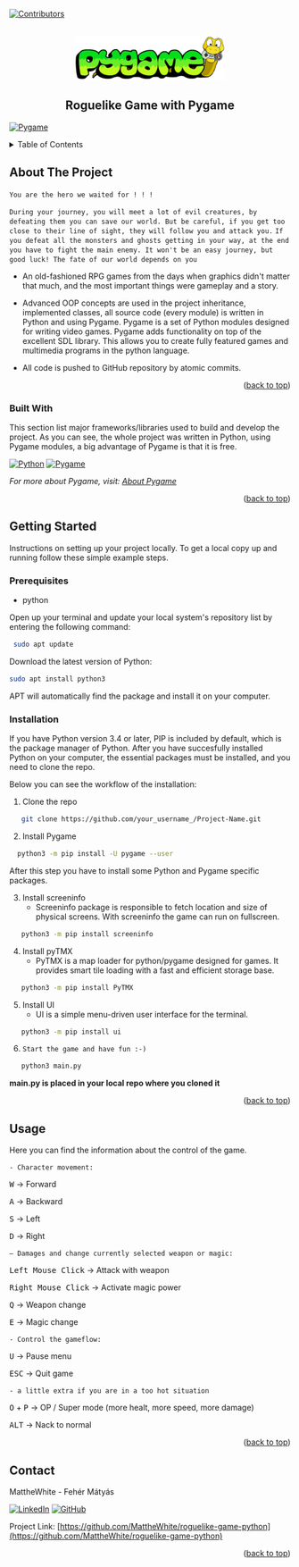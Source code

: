 <a name="readme-top"></a>


[![Contributors][contributors-shield]][contributors-url]




<!-- PROJECT LOGO -->
<br />
<div align="center">
    <img src="Pygame_logo.png" alt="Logo" width="auto" height="80">
  </a>

  <h2 align="center">Roguelike Game with Pygame</h2>

  <!-- <p align="center" style="display: none;">
    An awesome README template to jumpstart your projects!
    <br />
    <a href="https://github.com/othneildrew/Best-README-Template"><strong>Explore the docs »</strong></a>
    <br />
    <br />
    <a href="https://github.com/othneildrew/Best-README-Template">View Demo</a>
    ·
    <a href="https://github.com/othneildrew/Best-README-Template/issues">Report Bug</a>
    ·
    <a href="https://github.com/othneildrew/Best-README-Template/issues">Request Feature</a>
  </p> -->
</div>

[![Pygame][Pygame.com]][Pygame-url]


<!-- TABLE OF CONTENTS -->
<details>
  <summary>Table of Contents</summary>
  <ol>
    <li>
      <a href="#about-the-project">About The Project</a>
      <ul>
        <li><a href="#built-with">Built With</a></li>
      </ul>
    </li>
    <li>
      <a href="#getting-started">Getting Started</a>
      <ul>
        <li><a href="#prerequisites">Prerequisites</a></li>
        <li><a href="#installation">Installation</a></li>
      </ul>
    </li>
    <li><a href="#usage">Usage</a></li>
    <!-- <li><a href="#roadmap">Roadmap</a></li> -->
    <!-- <li><a href="#contributing">Contributing</a></li> -->
    <!-- <li><a href="#license">License</a></li> -->
    <li><a href="#contact">Contact</a></li>
    <!-- <li><a href="#acknowledgments">Acknowledgments</a></li> -->
  </ol>
</details>



<!-- ABOUT THE PROJECT -->
## About The Project

`You are the hero we waited for ! ! !`

`During your journey, you will meet a lot of evil creatures, by defeating them you can save our world. But be careful, if you get too close to their line of sight, they will follow you and attack you.`
`If you defeat all the monsters and ghosts getting in your way, at the end you have to fight the main enemy. It won't be an easy journey, but good luck! The fate of our world depends on you` 


* An old-fashioned RPG games from the days when graphics didn't matter that much, and the most important things were gameplay and a story.

* Advanced OOP concepts are used in the project inheritance, implemented classes, all source code (every module) is written in Python and using Pygame.
Pygame is a set of Python modules designed for writing video games. Pygame adds functionality on top of the excellent SDL library. This allows you to create fully featured games and multimedia programs in the python language.

* All code is pushed to GitHub repository by atomic commits.


<p align="right">(<a href="#readme-top">back to top</a>)</p>



### Built With

This section list major frameworks/libraries used to build and develop the project.
As you can see, the whole project was written in Python, using Pygame modules, a big advantage of Pygame is that it is free.

[![Python][Python.org]][Python-url]
[![Pygame][Pygame.org]][Pygame-url]


_For more about Pygame, visit: [About Pygame](https://www.pygame.org/wiki/about)_


<p align="right">(<a href="#readme-top">back to top</a>)</p>



<!-- GETTING STARTED -->
## Getting Started

Instructions on setting up your project locally.
To get a local copy up and running follow these simple example steps.

### Prerequisites

* python

Open up your terminal and update your local system's repository list by entering the following command:
```sh
 sudo apt update
```

Download the latest version of Python:
```sh
sudo apt install python3
```

APT will automatically find the package and install it on your computer.

### Installation
If you have Python version 3.4 or later, PIP is included by default, which is the package manager of Python.
After you have succesfully installed Python on your computer, the essential packages must be installed, and you need to clone the repo.

Below you can see the workflow of the installation:

1. Clone the repo
```sh
   git clone https://github.com/your_username_/Project-Name.git
```

2. Install Pygame
```sh
  python3 -m pip install -U pygame --user
```
   After this step you have to install some Python and Pygame specific packages.

3. Install screeninfo
   - Screeninfo package is responsible to fetch location and size of physical screens. With screeninfo the game can run on fullscreen.
```sh
   python3 -m pip install screeninfo
```

4. Install pyTMX
   - PyTMX is a map loader for python/pygame designed for games. It provides smart tile loading with a fast and efficient storage base.
```sh
   python3 -m pip install PyTMX
```
  
5. Install UI
   - UI is a simple menu-driven user interface for the terminal.
```sh
   python3 -m pip install ui
```

6. `Start the game and have fun :-)`
```sh
   python3 main.py
```
  **main.py is placed in your local repo where you cloned it**


<p align="right">(<a href="#readme-top">back to top</a>)</p>



<!-- USAGE EXAMPLES -->
## Usage

Here you can find the information about the control of the game.


    - Character movement:

<kbd>W</kbd>  ->  Forward

<kbd>A</kbd>  ->  Backward

<kbd>S</kbd>  ->  Left

<kbd>D</kbd>  ->  Right


    – Damages and change currently selected weapon or magic:

<kbd>Left Mouse Click</kbd> ->  Attack with weapon

<kbd>Right Mouse Click</kbd> ->  Activate magic power

<kbd>Q</kbd>  ->  Weapon change

<kbd>E</kbd>  ->  Magic change


    - Control the gameflow:

<kbd>U</kbd>  ->  Pause menu

<kbd>ESC</kbd>  ->  Quit game


    - a little extra if you are in a too hot situation

<kbd>O</kbd> + <kbd>P</kbd> ->  OP / Super mode (more healt, more speed, more damage)

<kbd>ALT</kbd>  ->  Nack to normal


<!-- _For more examples, please refer to the [Documentation](https://example.com)_ -->


<p align="right">(<a href="#readme-top">back to top</a>)</p>



<!-- CONTACT -->
## Contact

MattheWhite - Fehér Mátyás

[![LinkedIn][linkedin-shield]][linkedin-url]
[![GitHub][github-shield]][github-url]

Project Link: [https://github.com/MattheWhite/roguelike-game-python](https://github.com/MattheWhite/roguelike-game-python)


<p align="right">(<a href="#readme-top">back to top</a>)</p>



<!-- MARKDOWN LINKS & IMAGES -->
<!-- https://www.markdownguide.org/basic-syntax/#reference-style-links -->
[contributors-shield]: https://img.shields.io/github/contributors/MattheWhite/roguelike-game-python.svg?style=for-the-badge
[contributors-url]: https://github.com/MattheWhite/roguelike-game-python/graphs/contributors
[linkedin-shield]: https://img.shields.io/badge/-LinkedIn-black.svg?style=for-the-badge&logo=linkedin&colorB=349
[linkedin-url]: https://www.linkedin.com/in/matyas-feher/
[github-shield]: https://img.shields.io/badge/-GitHub-black.svg?style=for-the-badge&logo=github&colorB=947
[github-url]: https://github.com/MattheWhite
[Python.org]: https://img.shields.io/badge/Python-black.svg?style=for-the-badge&logo=python&colorB=yellow
[Python-url]: https://python.org
[Pygame.com]: https://www.pygame.org/ftp/pygame-badge-SMA.png
[Pygame.org]: https://img.shields.io/badge/Pygame-green.svg?style=for-the-badge&logo=python&colorB=grey
[Pygame-url]: https://www.pygame.org/
